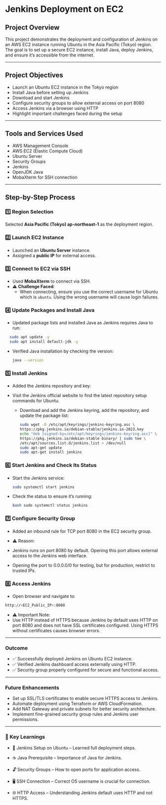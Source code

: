 # Jenkins Deployment on EC2
## Project Overview  
This project demonstrates the deployment and configuration of Jenkins on an AWS EC2 instance running Ubuntu in the Asia Pacific (Tokyo) region. The goal is to set up a secure EC2 instance, install Java, deploy Jenkins, and ensure it’s accessible from the internet.

---

## Project Objectives  
- Launch an Ubuntu EC2 instance in the Tokyo region  
- Install Java before setting up Jenkins  
- Download and start Jenkins  
- Configure security groups to allow external access on port 8080  
- Access Jenkins via a browser using HTTP  
- Highlight important challenges faced during the setup  

---

## Tools and Services Used  
- AWS Management Console  
- AWS EC2 (Elastic Compute Cloud)  
- Ubuntu Server   
- Security Groups  
- Jenkins  
- OpenJDK Java  
- MobaXterm for SSH connection  

---

## Step-by-Step Process  

### 1️⃣ Region Selection  
Selected **Asia Pacific (Tokyo) ap-northeast-1** as the deployment region.

### 2️⃣ Launch EC2 Instance  
- Launched an **Ubuntu Server** instance.  
- Assigned a **public IP** for external access.

### 3️⃣ Connect to EC2 via SSH  
- Used **MobaXterm** to connect via SSH.  
- ⚠️ **Challenge Faced**:  
  - When connecting, ensure you use the correct username for Ubuntu which is `ubuntu`. Using the wrong username will cause login failures.

### 4️⃣ Update Packages and Install Java  
- Updated package lists and installed Java as Jenkins requires Java to run:  
```bash
  sudo apt update -y
  sudo apt install default-jdk -y
```
- Verified Java installation by checking the version:
  ```bash
  java --version

  ```
### 5️⃣ Install Jenkins
- Added the Jenkins repository and key:
- Visit the Jenkins official website to find the latest repository setup commands for Ubuntu.
  
  - Download and add the Jenkins keyring, add the repository, and update the package list:
    ```bash
    sudo wget -O /etc/apt/keyrings/jenkins-keyring.asc \
    https://pkg.jenkins.io/debian-stable/jenkins.io-2023.key
    echo "deb [signed-by=/etc/apt/keyrings/jenkins-keyring.asc]" \
    https://pkg.jenkins.io/debian-stable binary/ | sudo tee \
    /etc/apt/sources.list.d/jenkins.list > /dev/null
    sudo apt-get update
    sudo apt-get install jenkins
    ```
 ### 6️⃣ Start Jenkins and Check Its Status
  - Start the Jenkins service:
      ```bash
      sudo systemctl start jenkins
      ```
  - Check the status to ensure it’s running:
      ```bash
     bash sudo systemctl status jenkins
      ```
  
  ### 7️⃣ Configure Security Group
  - Added an inbound rule for TCP port 8080 in the EC2 security group.

 - ⚠️ Reason:

 - Jenkins runs on port 8080 by default. Opening this port allows external access to the Jenkins web interface.

 - Opening the port to 0.0.0.0/0 for testing, but for production, restrict to trusted IPs.
  ### 8️⃣ Access Jenkins
 - Open browser and navigate to:
  ```bash
  http://<EC2_Public_IP>:8080
  ```
 -  ⚠️ Important Note:
 -  Use HTTP instead of HTTPS because Jenkins by default uses HTTP on port 8080 and does not have SSL certificates configured. Using HTTPS without certificates causes browser errors.

---

   ### Outcome
 - ✅ Successfully deployed Jenkins on Ubuntu EC2 instance.
 - ✅ Verified Jenkins dashboard access externally using HTTP.
 - ✅ Security group properly configured for secure and functional access.

---

  ### Future Enhancements
 - Set up SSL/TLS certificates to enable secure HTTPS access to Jenkins.
 - Automate deployment using Terraform or AWS CloudFormation.
 - Add NAT Gateway and private subnets for better security architecture.
 - Implement fine-grained security group rules and Jenkins user permissions.

---
   
  ### 📘 Key Learnings
 - 🔧 Jenkins Setup on Ubuntu – Learned full deployment steps.

 - ☕ Java Prerequisite – Importance of Java for Jenkins.

 - 🔓 Security Groups – How to open ports for application access.

 - 🖥️ SSH Connection – Correct OS username is crucial for connection.

 - 🌐 HTTP Access – Understanding Jenkins default uses HTTP and not HTTPS.





        
        






